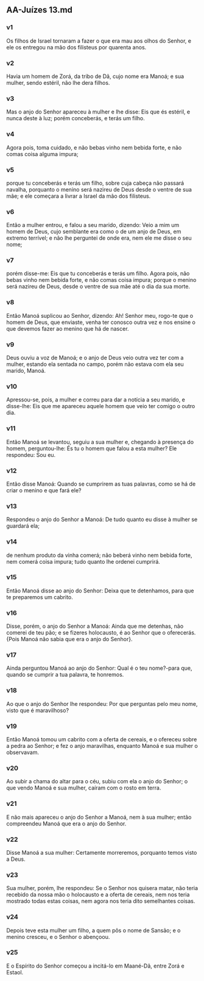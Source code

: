 ## AA-Juízes 13.md
### v1
 Os filhos de Israel tornaram a fazer o que era mau aos olhos do Senhor, e ele os entregou na mão dos filisteus por quarenta anos.
### v2
 Havia um homem de Zorá, da tribo de Dã, cujo nome era Manoá; e sua mulher, sendo estéril, não lhe dera filhos.
### v3
 Mas o anjo do Senhor apareceu à mulher e lhe disse: Eis que és estéril, e nunca deste à luz; porém conceberás, e terás um filho.
### v4
 Agora pois, toma cuidado, e não bebas vinho nem bebida forte, e não comas coisa alguma impura;
### v5
 porque tu conceberás e terás um filho, sobre cuja cabeça não passará navalha, porquanto o menino será nazireu de Deus desde o ventre de sua mãe; e ele começara a livrar a Israel da mão dos filisteus.
### v6
 Então a mulher entrou, e falou a seu marido, dizendo: Veio a mim um homem de Deus, cujo semblante era como o de um anjo de Deus, em extremo terrível; e não lhe perguntei de onde era, nem ele me disse o seu nome;
### v7
 porém disse-me: Eis que tu conceberás e terás um filho. Agora pois, não bebas vinho nem bebida forte, e não comas coisa impura; porque o menino será nazireu de Deus, desde o ventre de sua mãe até o dia da sua morte.
### v8
 Então Manoá suplicou ao Senhor, dizendo: Ah! Senhor meu, rogo-te que o homem de Deus, que enviaste, venha ter conosco outra vez e nos ensine o que devemos fazer ao menino que há de nascer.
### v9
 Deus ouviu a voz de Manoá; e o anjo de Deus veio outra vez ter com a mulher, estando ela sentada no campo, porém não estava com ela seu marido, Manoá.
### v10
 Apressou-se, pois, a mulher e correu para dar a notícia a seu marido, e disse-lhe: Eis que me apareceu aquele homem que veio ter comigo o outro dia.
### v11
 Então Manoá se levantou, seguiu a sua mulher e, chegando à presença do homem, perguntou-lhe: És tu o homem que falou a esta mulher? Ele respondeu: Sou eu.
### v12
 Então disse Manoá: Quando se cumprirem as tuas palavras, como se há de criar o menino e que fará ele?
### v13
 Respondeu o anjo do Senhor a Manoá: De tudo quanto eu disse à mulher se guardará ela;
### v14
 de nenhum produto da vinha comerá; não beberá vinho nem bebida forte, nem comerá coisa impura; tudo quanto lhe ordenei cumprirá.
### v15
 Então Manoá disse ao anjo do Senhor: Deixa que te detenhamos, para que te preparemos um cabrito.
### v16
 Disse, porém, o anjo do Senhor a Manoá: Ainda que me detenhas, não comerei de teu pão; e se fizeres holocausto, é ao Senhor que o oferecerás. {Pois Manoá não sabia que era o anjo do Senhor}.
### v17
 Ainda perguntou Manoá ao anjo do Senhor: Qual é o teu nome?-para que, quando se cumprir a tua palavra, te honremos.
### v18
 Ao que o anjo do Senhor lhe respondeu: Por que perguntas pelo meu nome, visto que é maravilhoso?
### v19
 Então Manoá tomou um cabrito com a oferta de cereais, e o ofereceu sobre a pedra ao Senhor; e fez o anjo maravilhas, enquanto Manoá e sua mulher o observavam.
### v20
 Ao subir a chama do altar para o céu, subiu com ela o anjo do Senhor; o que vendo Manoá e sua mulher, caíram com o rosto em terra.
### v21
 E não mais apareceu o anjo do Senhor a Manoá, nem à sua mulher; então compreendeu Manoá que era o anjo do Senhor.
### v22
 Disse Manoá a sua mulher: Certamente morreremos, porquanto temos visto a Deus.
### v23
 Sua mulher, porém, lhe respondeu: Se o Senhor nos quisera matar, não teria recebido da nossa mão o holocausto e a oferta de cereais, nem nos teria mostrado todas estas coisas, nem agora nos teria dito semelhantes coisas.
### v24
 Depois teve esta mulher um filho, a quem pôs o nome de Sansão; e o menino cresceu, e o Senhor o abençoou.
### v25
 E o Espírito do Senhor começou a incitá-lo em Maané-Dã, entre Zorá e Estaol.
